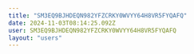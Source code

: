 ```yaml
---
title: "SM3EQ9BJHDEQN982YFZCRKY0WVYY64H8VR5FYQAFQ"
date: 2024-11-03T08:14:25.092Z
user: SM3EQ9BJHDEQN982YFZCRKY0WVYY64H8VR5FYQAFQ
layout: "users"
---
```

    